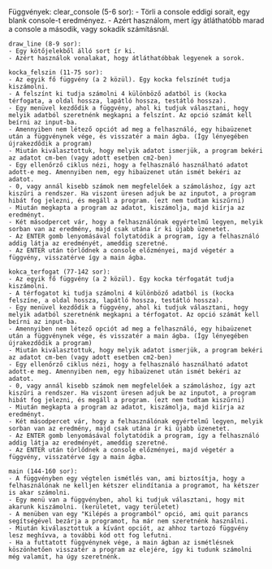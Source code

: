 Függvények:
    clear_console (5-6 sor):
    - Törli a console eddigi sorait, egy blank console-t eredményez.
    - Azért használom, mert így átláthatóbb marad a console a második, vagy sokadik számításnál.

    draw_line (8-9 sor):
    - Egy kötőjelekből álló sort ír ki.
    - Azért használok vonalakat, hogy átláthatóbbak legyenek a sorok.

    kocka_felszin (11-75 sor):
    - Az egyik fő függvény (a 2 közül). Egy kocka felszínét tudja kiszámolni.
    - A felszínt ki tudja számolni 4 különböző adatból is (kocka térfogata, a oldal hossza, lapátló hossza, testátló hossza).
    - Egy menüvel kezdődik a függvény, ahol ki tudjuk választani, hogy melyik adatból szeretnénk megkapni a felszínt. Az opció számát kell beírni az input-ba.
    - Amennyiben nem létező opciót ad meg a felhasználó, egy hibaüzenet után a függvénynek vége, és visszatér a main ágba. (Így lényegében újrakezdődik a program)
    - Miután kiválasztottuk, hogy melyik adatot ismerjük, a program bekéri az adatot cm-ben (vagy adott esetben cm2-ben)
    - Egy ellenőrző ciklus nézi, hogy a felhasználó használható adatot adott-e meg. Amennyiben nem, egy hibaüzenet után ismét bekéri az adatot.
    - 0, vagy annál kisebb számok nem megfelelőek a számoláshoz, így azt kiszűri a rendszer. Ha viszont üresen adjuk be az inputot, a program hibát fog jelezni, és megáll a program. (ezt nem tudtam kiszűrni)
    - Miután megkapta a program az adatot, kiszámolja, majd kiírja az eredményt.
    - Két másodpercet vár, hogy a felhasználónak egyértelmű legyen, melyik sorban van az eredmény, majd csak utána ír ki újabb üzenetet.
    - Az ENTER gomb lenyomásával folytatódik a program, így a felhasználó addig látja az eredményét, ameddig szeretné.
    - Az ENTER után törlődnek a console előzményei, majd végetér a függvény, visszatérve így a main ágba.

    kokca_terfogat (77-142 sor):
    - Az egyik fő függvény (a 2 közül). Egy kocka térfogatát tudja kiszámolni.
    - A térfogatot ki tudja számolni 4 különböző adatból is (kocka felszíne, a oldal hossza, lapátló hossza, testátló hossza).
    - Egy menüvel kezdődik a függvény, ahol ki tudjuk választani, hogy melyik adatból szeretnénk megkapni a térfogatot. Az opció számát kell beírni az input-ba.
    - Amennyiben nem létező opciót ad meg a felhasználó, egy hibaüzenet után a függvénynek vége, és visszatér a main ágba. (Így lényegében újrakezdődik a program)
    - Miután kiválasztottuk, hogy melyik adatot ismerjük, a program bekéri az adatot cm-ben (vagy adott esetben cm2-ben)
    - Egy ellenőrző ciklus nézi, hogy a felhasználó használható adatot adott-e meg. Amennyiben nem, egy hibaüzenet után ismét bekéri az adatot.
    - 0, vagy annál kisebb számok nem megfelelőek a számoláshoz, így azt kiszűri a rendszer. Ha viszont üresen adjuk be az inputot, a program hibát fog jelezni, és megáll a program. (ezt nem tudtam kiszűrni)
    - Miután megkapta a program az adatot, kiszámolja, majd kiírja az eredményt.
    - Két másodpercet vár, hogy a felhasználónak egyértelmű legyen, melyik sorban van az eredmény, majd csak utána ír ki újabb üzenetet.
    - Az ENTER gomb lenyomásával folytatódik a program, így a felhasználó addig látja az eredményét, ameddig szeretné.
    - Az ENTER után törlődnek a console előzményei, majd végetér a függvény, visszatérve így a main ágba.

    main (144-160 sor):
    - A függvényben egy végtelen ismétlés van, ami biztosítja, hogy a felhasználónak ne kelljen kétszer elindítania a programot, ha kétszer is akar számolni.
    - Egy menü van a függvényben, ahol ki tudjuk választani, hogy mit akarunk kiszámolni. (kerületet, vagy területet)
    - A menüben van egy "Kilépés a programból" opció, ami quit parancs segítségével bezárja a programot, ha már nem szeretnénk használni.
    - Miután kiválasztottuk a kívánt opciót, az ahhoz tartozó függvény lesz meghívva, a további kód ott fog lefutni.
    - Ha a futtatott függvénynek vége, a main ágban az ismétlésnek köszönhetően visszatér a program az elejére, így ki tudunk számolni még valamit, ha úgy szeretnénk.